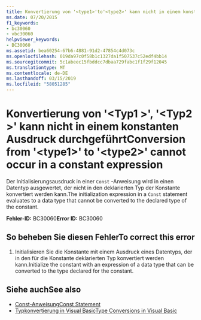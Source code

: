 ```yaml
---
title: Konvertierung von '<type1>'to'<type2>' kann nicht in einem konstanten Ausdruck durchgeführt
ms.date: 07/20/2015
f1_keywords:
- bc30060
- vbc30060
helpviewer_keywords:
- BC30060
ms.assetid: bea60254-67b6-4881-91d2-47854c4d073c
ms.openlocfilehash: 019da97c0f58b1c1327da1f507537c52edf4bb14
ms.sourcegitcommit: 5c1abeec15fbddcc7dbaa729fabc1f1f29f12045
ms.translationtype: MT
ms.contentlocale: de-DE
ms.lasthandoff: 03/15/2019
ms.locfileid: "58051285"
---
```

# <a name="conversion-from-type1-to-type2-cannot-occur-in-a-constant-expression"></a><span data-ttu-id="5a961-102">Konvertierung von '\<Typ1 >', '\<Typ2 >' kann nicht in einem konstanten Ausdruck durchgeführt</span><span class="sxs-lookup"><span data-stu-id="5a961-102">Conversion from '\<type1>' to '\<type2>' cannot occur in a constant expression</span></span>
<span data-ttu-id="5a961-103">Der Initialisierungsausdruck in einer `Const` -Anweisung wird in einen Datentyp ausgewertet, der nicht in den deklarierten Typ der Konstante konvertiert werden kann.</span><span class="sxs-lookup"><span data-stu-id="5a961-103">The initialization expression in a `Const` statement evaluates to a data type that cannot be converted to the declared type of the constant.</span></span>  
  
 <span data-ttu-id="5a961-104">**Fehler-ID:** BC30060</span><span class="sxs-lookup"><span data-stu-id="5a961-104">**Error ID:** BC30060</span></span>  
  
## <a name="to-correct-this-error"></a><span data-ttu-id="5a961-105">So beheben Sie diesen Fehler</span><span class="sxs-lookup"><span data-stu-id="5a961-105">To correct this error</span></span>  
  
1.  <span data-ttu-id="5a961-106">Initialisieren Sie die Konstante mit einem Ausdruck eines Datentyps, der in den für die Konstante deklarierten Typ konvertiert werden kann.</span><span class="sxs-lookup"><span data-stu-id="5a961-106">Initialize the constant with an expression of a data type that can be converted to the type declared for the constant.</span></span>  
  
## <a name="see-also"></a><span data-ttu-id="5a961-107">Siehe auch</span><span class="sxs-lookup"><span data-stu-id="5a961-107">See also</span></span>

- [<span data-ttu-id="5a961-108">Const-Anweisung</span><span class="sxs-lookup"><span data-stu-id="5a961-108">Const Statement</span></span>](../../visual-basic/language-reference/statements/const-statement.md)
- [<span data-ttu-id="5a961-109">Typkonvertierung in Visual Basic</span><span class="sxs-lookup"><span data-stu-id="5a961-109">Type Conversions in Visual Basic</span></span>](../../visual-basic/programming-guide/language-features/data-types/type-conversions.md)
